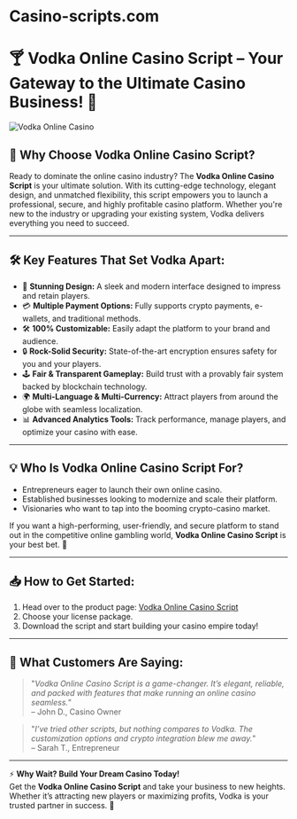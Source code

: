 # Casino-scripts.com


# 🍸 Vodka Online Casino Script – Your Gateway to the Ultimate Casino Business! 🎰  

![Vodka Online Casino](https://casino-scripts.com/wp-content/uploads/2024/09/Vodka-casino.png)

## 🚀 Why Choose Vodka Online Casino Script?  
Ready to dominate the online casino industry? The **Vodka Online Casino Script** is your ultimate solution. With its cutting-edge technology, elegant design, and unmatched flexibility, this script empowers you to launch a professional, secure, and highly profitable casino platform. Whether you're new to the industry or upgrading your existing system, Vodka delivers everything you need to succeed.

---

## 🛠 Key Features That Set Vodka Apart:  
- 🎨 **Stunning Design:** A sleek and modern interface designed to impress and retain players.  
- 💳 **Multiple Payment Options:** Fully supports crypto payments, e-wallets, and traditional methods.  
- 🛠 **100% Customizable:** Easily adapt the platform to your brand and audience.  
- 🔒 **Rock-Solid Security:** State-of-the-art encryption ensures safety for you and your players.  
- 🕹️ **Fair & Transparent Gameplay:** Build trust with a provably fair system backed by blockchain technology.  
- 🌍 **Multi-Language & Multi-Currency:** Attract players from around the globe with seamless localization.  
- 📊 **Advanced Analytics Tools:** Track performance, manage players, and optimize your casino with ease.  

---

## 💡 Who Is Vodka Online Casino Script For?  
- Entrepreneurs eager to launch their own online casino.  
- Established businesses looking to modernize and scale their platform.  
- Visionaries who want to tap into the booming crypto-casino market.  

If you want a high-performing, user-friendly, and secure platform to stand out in the competitive online gambling world, **Vodka Online Casino Script** is your best bet. 🚀  

---

## 📥 How to Get Started:
1. Head over to the product page: [Vodka Online Casino Script](https://www.casino-scripts.com/product/vodka-online-casino/)  
2. Choose your license package.  
3. Download the script and start building your casino empire today!  

---

## 💬 What Customers Are Saying:  
> "_Vodka Online Casino Script is a game-changer. It’s elegant, reliable, and packed with features that make running an online casino seamless._"  
> – John D., Casino Owner  

> "_I’ve tried other scripts, but nothing compares to Vodka. The customization options and crypto integration blew me away._"  
> – Sarah T., Entrepreneur  

---

⚡️ **Why Wait? Build Your Dream Casino Today!**  
Get the **Vodka Online Casino Script** and take your business to new heights. Whether it’s attracting new players or maximizing profits, Vodka is your trusted partner in success. 🥂  

